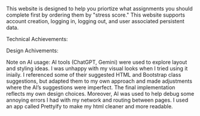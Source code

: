 This website is designed to help you priortize what assignments you should
complete first by ordering them by "stress score." This website supports
account creation, logging in, logging out, and user associated persistent data.

Technical Achievements:

Design Achivements: 


Note on AI usage: AI tools (ChatGPT, Gemini) were used 
to explore layout and styling ideas. I was unhappy with my visual looks when I tried using it iniaily.
I referenced some of their suggested HTML and Bootstrap class suggestions, but adapted them to my own approach and made 
adjustments where the AI’s suggestions were imperfect. The final 
implementation reflects my own design choices. Moreover, AI was used to help debug
some annoying errors I had with my network and routing between pages. I used an app called
Prettyify to make my html cleaner and more readable.
